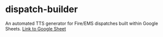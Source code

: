 # dispatch-builder

An automated TTS generator for Fire/EMS dispatches built within Google Sheets.
[Link to Google Sheet](https://docs.google.com/spreadsheets/d/1aTHOjNvQZ-4xpsVrcGLNJUH5qvS2QdoUyRfXq4baxZg/edit#gid=0)
